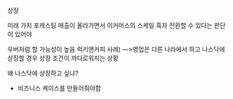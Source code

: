 상장

미래 가치
포캐스팅
매출이 올라가면서 이커머스의 스케일
흑자 전환할 수 있다는 판단이 있어야

우버처럼 할 가능성이 높음
럭키앤커피 사례) —>영업은 다른 나라에서 하고 나스닥에 상장할 경우 상장 조건이 까다로워지는 상황

왜 나스닥에 상장하고 싶냐?
* 비즈니스 케이스를 만들어줘야함